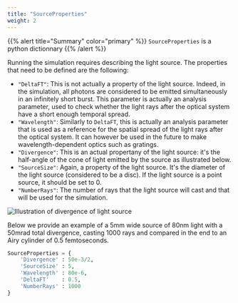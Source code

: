 ```yaml
---
title: "SourceProperties"
weight: 2
---
```


{{% alert title="Summary" color="primary" %}}
`SourceProperties` is a python dictionnary
{{% /alert %}}

Running the simulation requires describing the light source. The properties that need to be defined are the following:
 - `"DeltaFT"`: This is not actually a property of the light source. Indeed, in the simulation, all photons are considered to be emitted simultaneously in an infinitely short burst. This parameter is actually an analysis parameter, used to check whether the light rays after the optical system have a short enough temporal spread.
 - `"Wavelength"`: Similarly to `DeltaFT`, this is actually an analysis parameter that is used as a reference for the spatial spread of the light rays after the optical system. It can however be used in the future to make wavelength-dependent optics such as gratings.
 - `"Divergence"`: This is an actual propertany of the light source: it's the half-angle of the cone of light emitted by the source as illustrated below.
 - `"SourceSize"`: Again, a property of the light source. It's the diameter of the light source (considered to be a disc). If the light source is a point source, it should be set to 0.
 - `"NumberRays"`: The number of rays that the light source will cast and that will be used for the simulation.

![Illustration of divergence of light source](/api/pointsource.svg)


Below we provide an example of a 5mm wide source of 80nm light with a 50mrad total divergence, casting 1000 rays and compared in the end to an Airy cylinder of 0.5 femtoseconds.
```Python
SourceProperties = {
    'Divergence' : 50e-3/2,
    'SourceSize' : 5,
    'Wavelength' : 80e-6,
    'DeltaFT'    : 0.5,
    'NumberRays' : 1000
}
```

